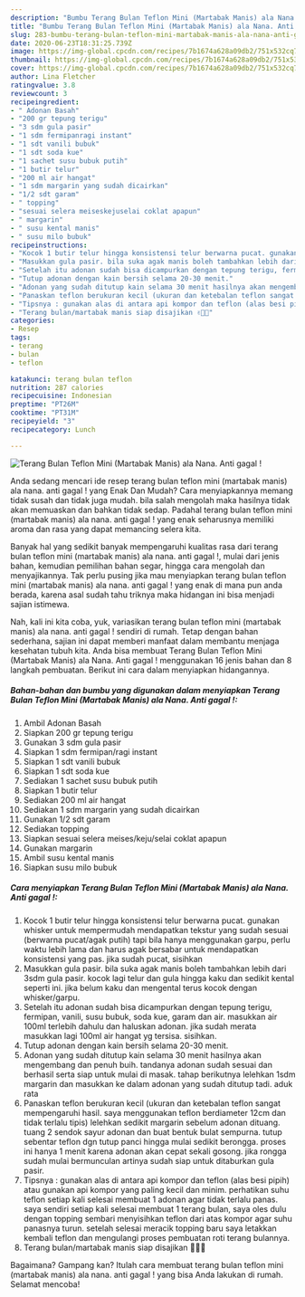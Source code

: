 ```yaml
---
description: "Bumbu Terang Bulan Teflon Mini (Martabak Manis) ala Nana. Anti gagal ! | Bahan Membuat Terang Bulan Teflon Mini (Martabak Manis) ala Nana. Anti gagal ! Yang Lezat"
title: "Bumbu Terang Bulan Teflon Mini (Martabak Manis) ala Nana. Anti gagal ! | Bahan Membuat Terang Bulan Teflon Mini (Martabak Manis) ala Nana. Anti gagal ! Yang Lezat"
slug: 283-bumbu-terang-bulan-teflon-mini-martabak-manis-ala-nana-anti-gagal-bahan-membuat-terang-bulan-teflon-mini-martabak-manis-ala-nana-anti-gagal-yang-lezat
date: 2020-06-23T18:31:25.739Z
image: https://img-global.cpcdn.com/recipes/7b1674a628a09db2/751x532cq70/terang-bulan-teflon-mini-martabak-manis-ala-nana-anti-gagal-foto-resep-utama.jpg
thumbnail: https://img-global.cpcdn.com/recipes/7b1674a628a09db2/751x532cq70/terang-bulan-teflon-mini-martabak-manis-ala-nana-anti-gagal-foto-resep-utama.jpg
cover: https://img-global.cpcdn.com/recipes/7b1674a628a09db2/751x532cq70/terang-bulan-teflon-mini-martabak-manis-ala-nana-anti-gagal-foto-resep-utama.jpg
author: Lina Fletcher
ratingvalue: 3.8
reviewcount: 3
recipeingredient:
- " Adonan Basah"
- "200 gr tepung terigu"
- "3 sdm gula pasir"
- "1 sdm fermipanragi instant"
- "1 sdt vanili bubuk"
- "1 sdt soda kue"
- "1 sachet susu bubuk putih"
- "1 butir telur"
- "200 ml air hangat"
- "1 sdm margarin yang sudah dicairkan"
- "1/2 sdt garam"
- " topping"
- "sesuai selera meiseskejuselai coklat apapun"
- " margarin"
- " susu kental manis"
- " susu milo bubuk"
recipeinstructions:
- "Kocok 1 butir telur hingga konsistensi telur berwarna pucat. gunakan whisker untuk mempermudah mendapatkan tekstur yang sudah sesuai (berwarna pucat/agak putih) tapi bila hanya menggunakan garpu, perlu waktu lebih lama dan harus agak bersabar untuk mendapatkan konsistensi yang pas. jika sudah pucat, sisihkan"
- "Masukkan gula pasir. bila suka agak manis boleh tambahkan lebih dari 3sdm gula pasir. kocok lagi telur dan gula hingga kaku dan sedikit kental seperti ini. jika belum kaku dan mengental terus kocok dengan whisker/garpu."
- "Setelah itu adonan sudah bisa dicampurkan dengan tepung terigu, fermipan, vanili, susu bubuk, soda kue, garam dan air. masukkan air 100ml terlebih dahulu dan haluskan adonan. jika sudah merata masukkan lagi 100ml air hangat yg tersisa. sisihkan."
- "Tutup adonan dengan kain bersih selama 20-30 menit."
- "Adonan yang sudah ditutup kain selama 30 menit hasilnya akan mengembang dan penuh buih. tandanya adonan sudah sesuai dan berhasil serta siap untuk mulai di masak. tahap berikutnya lelehkan 1sdm margarin dan masukkan ke dalam adonan yang sudah ditutup tadi. aduk rata"
- "Panaskan teflon berukuran kecil (ukuran dan ketebalan teflon sangat mempengaruhi hasil. saya menggunakan teflon berdiameter 12cm dan tidak terlalu tipis) lelehkan sedikit margarin sebelum adonan dituang. tuang 2 sendok sayur adonan dan buat bentuk bulat sempurna. tutup sebentar teflon dgn tutup panci hingga mulai sedikit berongga. proses ini hanya 1 menit karena adonan akan cepat sekali gosong. jika rongga sudah mulai bermunculan artinya sudah siap untuk ditaburkan gula pasir."
- "Tipsnya : gunakan alas di antara api kompor dan teflon (alas besi pipih) atau gunakan api kompor yang paling kecil dan minim. perhatikan suhu teflon setiap kali selesai membuat 1 adonan agar tidak terlalu panas. saya sendiri setiap kali selesai membuat 1 terang bulan, saya oles dulu dengan topping sembari menyisihkan teflon dari atas kompor agar suhu panasnya turun. setelah selesai meracik topping baru saya letakkan kembali teflon dan mengulangi proses pembuatan roti terang bulannya."
- "Terang bulan/martabak manis siap disajikan ✌🏻💕"
categories:
- Resep
tags:
- terang
- bulan
- teflon

katakunci: terang bulan teflon 
nutrition: 287 calories
recipecuisine: Indonesian
preptime: "PT26M"
cooktime: "PT31M"
recipeyield: "3"
recipecategory: Lunch

---
```



![Terang Bulan Teflon Mini (Martabak Manis) ala Nana. Anti gagal !](https://img-global.cpcdn.com/recipes/7b1674a628a09db2/751x532cq70/terang-bulan-teflon-mini-martabak-manis-ala-nana-anti-gagal-foto-resep-utama.jpg)

Anda sedang mencari ide resep terang bulan teflon mini (martabak manis) ala nana. anti gagal ! yang Enak Dan Mudah? Cara menyiapkannya memang tidak susah dan tidak juga mudah. bila salah mengolah maka hasilnya tidak akan memuaskan dan bahkan tidak sedap. Padahal terang bulan teflon mini (martabak manis) ala nana. anti gagal ! yang enak seharusnya memiliki aroma dan rasa yang dapat memancing selera kita.

Banyak hal yang sedikit banyak mempengaruhi kualitas rasa dari terang bulan teflon mini (martabak manis) ala nana. anti gagal !, mulai dari jenis bahan, kemudian pemilihan bahan segar, hingga cara mengolah dan menyajikannya. Tak perlu pusing jika mau menyiapkan terang bulan teflon mini (martabak manis) ala nana. anti gagal ! yang enak di mana pun anda berada, karena asal sudah tahu triknya maka hidangan ini bisa menjadi sajian istimewa.




Nah, kali ini kita coba, yuk, variasikan terang bulan teflon mini (martabak manis) ala nana. anti gagal ! sendiri di rumah. Tetap dengan bahan sederhana, sajian ini dapat memberi manfaat dalam membantu menjaga kesehatan tubuh kita. Anda bisa membuat Terang Bulan Teflon Mini (Martabak Manis) ala Nana. Anti gagal ! menggunakan 16 jenis bahan dan 8 langkah pembuatan. Berikut ini cara dalam menyiapkan hidangannya.

<!--inarticleads1-->

##### Bahan-bahan dan bumbu yang digunakan dalam menyiapkan Terang Bulan Teflon Mini (Martabak Manis) ala Nana. Anti gagal !:

1. Ambil  Adonan Basah
1. Siapkan 200 gr tepung terigu
1. Gunakan 3 sdm gula pasir
1. Siapkan 1 sdm fermipan/ragi instant
1. Siapkan 1 sdt vanili bubuk
1. Siapkan 1 sdt soda kue
1. Sediakan 1 sachet susu bubuk putih
1. Siapkan 1 butir telur
1. Sediakan 200 ml air hangat
1. Sediakan 1 sdm margarin yang sudah dicairkan
1. Gunakan 1/2 sdt garam
1. Sediakan  topping
1. Siapkan sesuai selera meises/keju/selai coklat apapun
1. Gunakan  margarin
1. Ambil  susu kental manis
1. Siapkan  susu milo bubuk




<!--inarticleads2-->

##### Cara menyiapkan Terang Bulan Teflon Mini (Martabak Manis) ala Nana. Anti gagal !:

1. Kocok 1 butir telur hingga konsistensi telur berwarna pucat. gunakan whisker untuk mempermudah mendapatkan tekstur yang sudah sesuai (berwarna pucat/agak putih) tapi bila hanya menggunakan garpu, perlu waktu lebih lama dan harus agak bersabar untuk mendapatkan konsistensi yang pas. jika sudah pucat, sisihkan
1. Masukkan gula pasir. bila suka agak manis boleh tambahkan lebih dari 3sdm gula pasir. kocok lagi telur dan gula hingga kaku dan sedikit kental seperti ini. jika belum kaku dan mengental terus kocok dengan whisker/garpu.
1. Setelah itu adonan sudah bisa dicampurkan dengan tepung terigu, fermipan, vanili, susu bubuk, soda kue, garam dan air. masukkan air 100ml terlebih dahulu dan haluskan adonan. jika sudah merata masukkan lagi 100ml air hangat yg tersisa. sisihkan.
1. Tutup adonan dengan kain bersih selama 20-30 menit.
1. Adonan yang sudah ditutup kain selama 30 menit hasilnya akan mengembang dan penuh buih. tandanya adonan sudah sesuai dan berhasil serta siap untuk mulai di masak. tahap berikutnya lelehkan 1sdm margarin dan masukkan ke dalam adonan yang sudah ditutup tadi. aduk rata
1. Panaskan teflon berukuran kecil (ukuran dan ketebalan teflon sangat mempengaruhi hasil. saya menggunakan teflon berdiameter 12cm dan tidak terlalu tipis) lelehkan sedikit margarin sebelum adonan dituang. tuang 2 sendok sayur adonan dan buat bentuk bulat sempurna. tutup sebentar teflon dgn tutup panci hingga mulai sedikit berongga. proses ini hanya 1 menit karena adonan akan cepat sekali gosong. jika rongga sudah mulai bermunculan artinya sudah siap untuk ditaburkan gula pasir.
1. Tipsnya : gunakan alas di antara api kompor dan teflon (alas besi pipih) atau gunakan api kompor yang paling kecil dan minim. perhatikan suhu teflon setiap kali selesai membuat 1 adonan agar tidak terlalu panas. saya sendiri setiap kali selesai membuat 1 terang bulan, saya oles dulu dengan topping sembari menyisihkan teflon dari atas kompor agar suhu panasnya turun. setelah selesai meracik topping baru saya letakkan kembali teflon dan mengulangi proses pembuatan roti terang bulannya.
1. Terang bulan/martabak manis siap disajikan ✌🏻💕




Bagaimana? Gampang kan? Itulah cara membuat terang bulan teflon mini (martabak manis) ala nana. anti gagal ! yang bisa Anda lakukan di rumah. Selamat mencoba!
